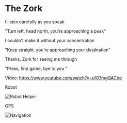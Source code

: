 # The Zork 
I listen carefully as you speak

"Turn left, head north, you're approaching a peak"

I couldn't make it without your concentration

"Keep straight, you're approaching your destination"

Thanks, Zork for seeing me through

"Press, End game, bye to you "

  
 Video: https://www.youtube.com/watch?v=ufO7mgQACbo

 Robot
 
 ![Robot Helper](https://ae01.alicdn.com/kf/Hdca527c136ff4f7fbf25938712e0be03R/Mini-Robot-Wireless-Bluetooth-Speakers-with-Power-Bank-Support-TF-AUX-Portable-Mp3-Stereo-Music-Player.jpg_350x350.jpg)<br>
 
 GPS
 
 ![Navigation](http://www.itfixtech.com/admin_sonika/image/2017-11-22-11-09-01google-maps-ilustracion.jpg)

